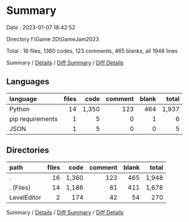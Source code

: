 # Summary

Date : 2023-01-07 18:42:52

Directory f:\\Game 2D\\GameJam2023

Total : 16 files,  1360 codes, 123 comments, 465 blanks, all 1948 lines

Summary / [Details](details.md) / [Diff Summary](diff.md) / [Diff Details](diff-details.md)

## Languages
| language | files | code | comment | blank | total |
| :--- | ---: | ---: | ---: | ---: | ---: |
| Python | 14 | 1,350 | 123 | 464 | 1,937 |
| pip requirements | 1 | 5 | 0 | 1 | 6 |
| JSON | 1 | 5 | 0 | 0 | 5 |

## Directories
| path | files | code | comment | blank | total |
| :--- | ---: | ---: | ---: | ---: | ---: |
| . | 16 | 1,360 | 123 | 465 | 1,948 |
| . (Files) | 14 | 1,186 | 81 | 411 | 1,678 |
| LevelEditor | 2 | 174 | 42 | 54 | 270 |

Summary / [Details](details.md) / [Diff Summary](diff.md) / [Diff Details](diff-details.md)